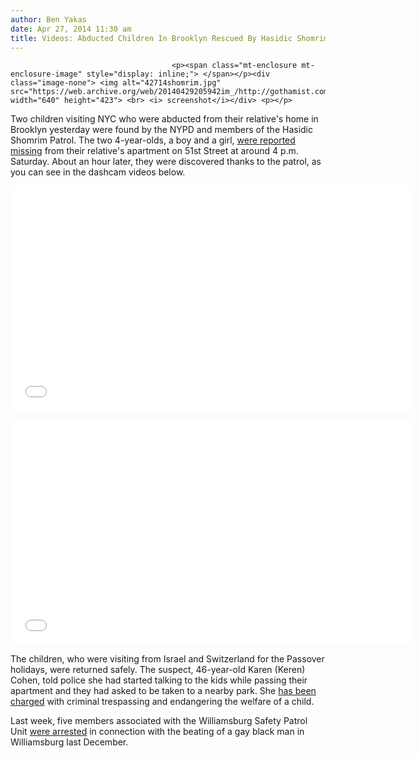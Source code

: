 ```yaml
---
author: Ben Yakas
date: Apr 27, 2014 11:30 am
title: Videos: Abducted Children In Brooklyn Rescued By Hasidic Shomrim Patrol
---
```


	
										<p><span class="mt-enclosure mt-enclosure-image" style="display: inline;"> </span></p><div class="image-none"> <img alt="42714shomrim.jpg" src="https://web.archive.org/web/20140429205942im_/http://gothamist.com/attachments/byakas/42714shomrim.jpg" width="640" height="423"> <br> <i> screenshot</i></div> <p></p>

<p>Two children visiting NYC who were abducted from their relative&apos;s home in Brooklyn yesterday were found by the NYPD and members of the Hasidic Shomrim Patrol. The two 4-year-olds, a boy and a girl, <a href="https://web.archive.org/web/20140429205942/http://jpupdates.com/2014/04/26/borough-park-alleged-kidnapping-two-shabbos-afternoon-suspect-arrest/">were reported missing</a> from their relative&apos;s apartment on 51st Street at around 4 p.m. Saturday. About an hour later, they were discovered thanks to the patrol, as you can see in the dashcam videos below.</p>

<p><iframe width="640" height="360" src="//web.archive.org/web/20140429205942if_/http://www.youtube.com/embed/6916woVu2QM" frameborder="0" allowfullscreen></iframe></p>

<p><iframe width="640" height="360" src="//web.archive.org/web/20140429205942if_/http://www.youtube.com/embed/XitrD3kB-0g" frameborder="0" allowfullscreen></iframe></p>

<p>The children, who were visiting from Israel and Switzerland for the Passover holidays, were returned safely. The suspect, 46-year-old Karen (Keren) Cohen, told police she had started talking to the kids while passing their apartment and they had asked to be taken to a nearby park. She <a href="https://web.archive.org/web/20140429205942/http://nypost.com/2014/04/27/woman-abducts-two-children-from-brooklyn-yard/">has been charged</a> with criminal trespassing and endangering the welfare of a child.</p>

<p>Last week, five members associated with the Williamsburg Safety Patrol Unit <a href="https://web.archive.org/web/20140429205942/http://gothamist.com/2014/04/23/four_arrested_in_williamsburg_beati.php">were arrested</a> in connection with the beating of a gay black man in Williamsburg last December. </p>					
										
									
				